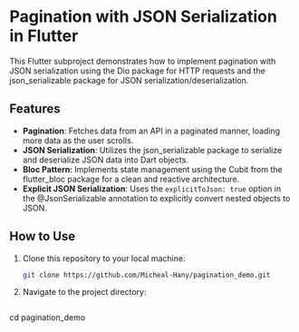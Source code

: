# Pagination with JSON Serialization in Flutter

This Flutter subproject demonstrates how to implement pagination with JSON serialization using the Dio package for HTTP requests and the json_serializable package for JSON serialization/deserialization.

## Features

- **Pagination**: Fetches data from an API in a paginated manner, loading more data as the user scrolls.
- **JSON Serialization**: Utilizes the json_serializable package to serialize and deserialize JSON data into Dart objects.
- **Bloc Pattern**: Implements state management using the Cubit from the flutter_bloc package for a clean and reactive architecture.
- **Explicit JSON Serialization**: Uses the `explicitToJson: true` option in the @JsonSerializable annotation to explicitly convert nested objects to JSON.

## How to Use

1. Clone this repository to your local machine:

   ```bash
   git clone https://github.com/Micheal-Hany/pagination_demo.git

2. Navigate to the project directory:

   ```bash
  cd pagination_demo

